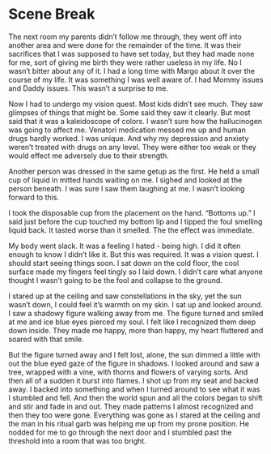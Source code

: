 # Scene Break

The next room my parents didn’t follow me through, they went off into another area and were done for the remainder of the time. It was their sacrifices that I was supposed to have set today, but they had made none for me, sort of giving me birth they were rather useless in my life. No I wasn’t bitter about any of it. I had a long time with Margo about it over the course of my life. It was something I was well aware of. I had Mommy issues and Daddy issues. This wasn’t a surprise to me.

Now I had to undergo my vision quest. Most kids didn’t see much. They saw glimpses of things that might be. Some said they saw it clearly. But most said that it was a kaleidoscope of colors. I wasn’t sure how the hallucinogen was going to affect me. Venatori medication messed me up and human drugs hardly worked. I was unique. And why my depression and anxiety weren’t treated with drugs on any level. They were either too weak or they would effect me adversely due to their strength.

Another person was dressed in the same getup as the first. He held a small cup of liquid in mitted hands waiting on me. I sighed and looked at the person beneath. I was sure I saw them laughing at me. I wasn’t looking forward to this.

I took the disposable cup from the placement on the hand. “Bottoms up.” I said just before the cup touched my bottom lip and I tipped the foul smelling liquid back. It tasted worse than it smelled. The the effect was immediate.

My body went slack. It was a feeling I hated - being high. I did it often enough to know I didn’t like it. But this was required. It was a vision quest. I should start seeing things soon. I sat down on the cold floor, the cool surface made my fingers feel tingly so I laid down. I didn’t care what anyone thought I wasn’t going to be the fool and collapse to the ground.

I stared up at the ceiling and saw constellations in the sky, yet the sun wasn’t down, I could feel it’s warmth on my skin. I sat up and looked around. I saw a shadowy figure walking away from me. The figure turned and smiled at me and ice blue eyes pierced my soul. I felt like I recognized them deep down inside. They made me happy, more than happy, my heart fluttered and soared with that smile.

But the figure turned away and I felt lost, alone, the sun dimmed a little with out the blue eyed gaze of the figure in shadows. I looked around and saw a tree, wrapped with a vine, with thorns and flowers of varying sorts. And then all of a sudden it burst into flames. I shot up from my seat and backed away. I backed into something and when I turned around to see what it was I stumbled and fell. And then the world spun and all the colors began to shift and stir and fade in and out. They made patterns I almost recognized and then they too were gone. Everything was gone as I stared at the ceiling and the man in his ritual garb was helping me up from my prone position. He nodded for me to go through the next door and I stumbled past the threshold into a room that was too bright.

